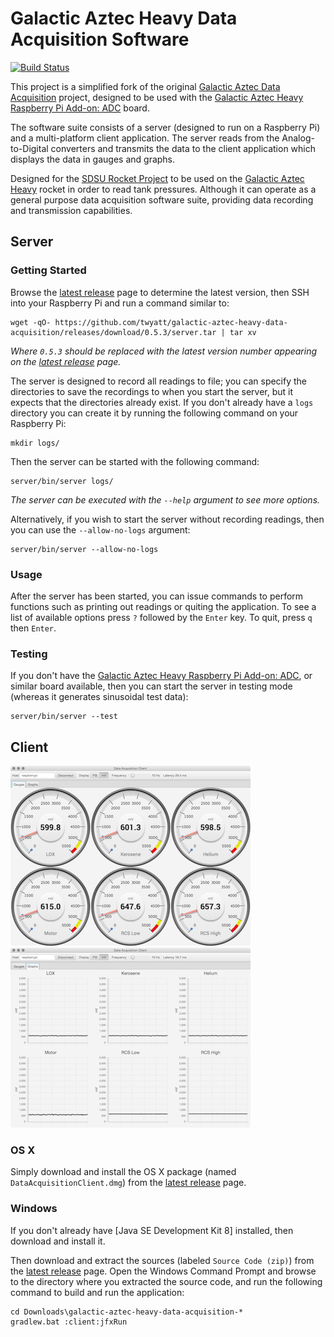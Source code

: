 # Galactic Aztec Heavy Data Acquisition Software
[![Build Status](https://travis-ci.org/twyatt/galactic-aztec-heavy-data-acquisition.svg?branch=master)](https://travis-ci.org/twyatt/galactic-aztec-heavy-data-acquisition)


This project is a simplified fork of the original [Galactic Aztec Data Acquisition] project, designed to be used with the [Galactic Aztec Heavy Raspberry Pi Add-on: ADC] board.

The software suite consists of a server (designed to run on a Raspberry Pi) and a multi-platform client application. The server reads from the Analog-to-Digital converters and transmits the data to the client application which displays the data in gauges and graphs.

Designed for the [SDSU Rocket Project] to be used on the [Galactic Aztec Heavy] rocket in order to read tank pressures. Although it can operate as a general purpose data acquisition software suite, providing data recording and transmission capabilities.


## Server

### Getting Started

Browse the [latest release] page to determine the latest version, then SSH into your Raspberry Pi and run a command similar to:
```
wget -qO- https://github.com/twyatt/galactic-aztec-heavy-data-acquisition/releases/download/0.5.3/server.tar | tar xv
```
_Where `0.5.3` should be replaced with the latest version number appearing on the [latest release] page._

The server is designed to record all readings to file; you can specify the directories to save the recordings to when you start the server, but it expects that the directories already exist. If you don't already have a `logs` directory you can create it by running the following command on your Raspberry Pi:
```
mkdir logs/
```

Then the server can be started with the following command:
```
server/bin/server logs/
```
_The server can be executed with the `--help` argument to see more options._

Alternatively, if you wish to start the server without recording readings, then you can use the `--allow-no-logs` argument:
```
server/bin/server --allow-no-logs
```

### Usage

After the server has been started, you can issue commands to perform functions such as printing out readings or quiting the application. To see a list of available options press `?` followed by the `Enter` key. To quit, press `q` then `Enter`.

### Testing

If you don't have the [Galactic Aztec Heavy Raspberry Pi Add-on: ADC], or similar board available, then you can start the server in testing mode (whereas it generates sinusoidal test data):
```
server/bin/server --test
```


## Client

[![Client Gauges Screenshot](artwork/thumb_client_gauges.png?raw=true)](artwork/client_gauges.png?raw=true)
[![Client Graphs Screenshot](artwork/thumb_client_graphs.png?raw=true)](artwork/client_graphs.png?raw=true)

### OS X

Simply download and install the OS X package (named `DataAcquisitionClient.dmg`) from the [latest release] page.

### Windows

If you don't already have [Java SE Development Kit 8] installed, then download and install it.

Then download and extract the sources (labeled `Source Code (zip)`) from the [latest release] page. Open the Windows Command Prompt and browse to the directory where you extracted the source code, and run the following command to build and run the application:
```
cd Downloads\galactic-aztec-heavy-data-acquisition-*
gradlew.bat :client:jfxRun
```


[Galactic Aztec Data Acquisition]: https://github.com/twyatt/galactic-aztec-data-acquisition
[Galactic Aztec Heavy Raspberry Pi Add-on: ADC]: https://github.com/twyatt/galactic-aztec-heavy-rpi-addon-adc
[SDSU Rocket Project]: http://rocket.sdsu.edu/
[Galactic Aztec Heavy]: http://rocket.sdsu.edu/rockets#galactic-aztec-heavy
[latest release]: https://github.com/twyatt/galactic-aztec-heavy-data-acquisition/releases/latest
